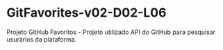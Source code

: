 # GitFavorites-v02-D02-L06
Projeto GitHub Favoritos - Projeto utilizado API do GitHub para pesquisar usurários da plataforma. 
